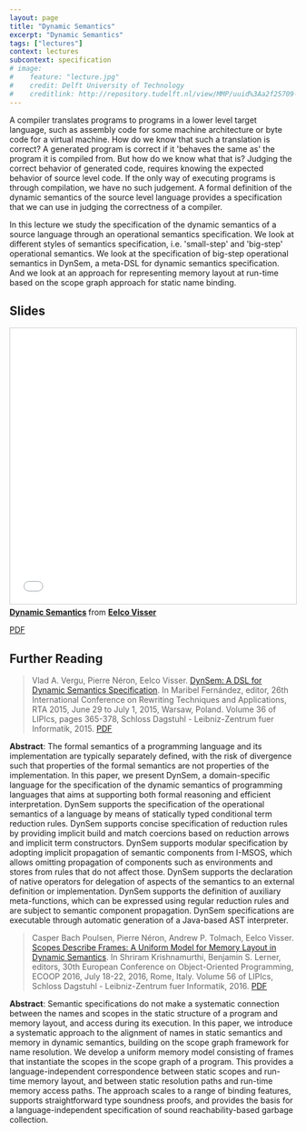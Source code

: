 ```yaml
---
layout: page
title: "Dynamic Semantics"
excerpt: "Dynamic Semantics"
tags: ["lectures"]
context: lectures
subcontext: specification
# image: 
#    feature: "lecture.jpg"
#    credit: Delft University of Technology
#    creditlink: http://repository.tudelft.nl/view/MMP/uuid%3Aa2f25709-c56e-453e-9394-4a05acf603a4/
---
```


A compiler translates programs to programs in a lower level target language, such as assembly code for some machine architecture or byte code for a virtual machine. How do we know that such a translation is correct? A generated program is correct if it 'behaves the same as' the program it is compiled from. But how do we know what that is? Judging the correct behavior of generated code, requires knowing the expected behavior of source level code. If the only way of executing programs is through compilation, we have no such judgement. A formal definition of the dynamic semantics of the source level language provides a specification that we can use in judging the correctness of a compiler.

In this lecture we study the specification of the dynamic semantics of a source language through an operational semantics specification. We look at different styles of semantics specification, i.e. 'small-step' and 'big-step' operational semantics. We look at the specification of big-step operational semantics in DynSem, a meta-DSL for dynamic semantics specification. And we look at an approach for representing memory layout at run-time based on the scope graph approach for static name binding.

## Slides

<iframe src="//www.slideshare.net/slideshow/embed_code/key/9fPJPWzMm3W0tl" width="595" height="485" frameborder="0" marginwidth="0" marginheight="0" scrolling="no" style="border:1px solid #CCC; border-width:1px; margin-bottom:5px; max-width: 100%;" allowfullscreen> </iframe> <div style="margin-bottom:5px"> <strong> <a href="//www.slideshare.net/eelcovisser/dynamic-semantics" title="Dynamic Semantics" target="_blank">Dynamic Semantics</a> </strong> from <strong><a target="_blank" href="//www.slideshare.net/eelcovisser">Eelco Visser</a></strong> </div>

[PDF](https://github.com/TUDelft-IN4303-2016/lectures/blob/master/09-dynamic-semantics/Dynamic%20Semantics.pdf)


## Further Reading

> Vlad A. Vergu, Pierre Néron, Eelco Visser. [DynSem: A DSL for Dynamic Semantics Specification](http://drops.dagstuhl.de/opus/volltexte/2015/5208/). In Maribel Fernández, editor, 26th International Conference on Rewriting Techniques and Applications, RTA 2015, June 29 to July 1, 2015, Warsaw, Poland. Volume 36 of LIPIcs, pages 365-378, Schloss Dagstuhl - Leibniz-Zentrum fuer Informatik, 2015. [PDF](http://drops.dagstuhl.de/opus/volltexte/2015/5208/pdf/28.pdf)

__Abstract__: The formal semantics of a programming language and its implementation are typically separately defined, with the risk of divergence such that properties of the formal semantics are not properties of the implementation. In this paper, we present DynSem, a domain-specific language for the specification of the dynamic semantics of programming languages that aims at supporting both formal reasoning and efficient interpretation. DynSem supports the specification of the operational semantics of a language by means of statically typed conditional term reduction rules. DynSem supports concise specification of reduction rules by providing implicit build and match coercions based on reduction arrows and implicit term constructors. DynSem supports modular specification by adopting implicit propagation of semantic components from I-MSOS, which allows omitting propagation of components such as environments and stores from rules that do not affect those. DynSem supports the declaration of native operators for delegation of aspects of the semantics to an external definition or implementation. DynSem supports the definition of auxiliary meta-functions, which can be expressed using regular reduction rules and are subject to semantic component propagation. DynSem specifications are executable through automatic generation of a Java-based AST interpreter. 

> Casper Bach Poulsen, Pierre Néron, Andrew P. Tolmach, Eelco Visser. [Scopes Describe Frames: A Uniform Model for Memory Layout in Dynamic Semantics](http://drops.dagstuhl.de/opus/volltexte/2016/6114/). In Shriram Krishnamurthi, Benjamin S. Lerner, editors, 30th European Conference on Object-Oriented Programming, ECOOP 2016, July 18-22, 2016, Rome, Italy. Volume 56 of LIPIcs, Schloss Dagstuhl - Leibniz-Zentrum fuer Informatik, 2016. [PDF](http://drops.dagstuhl.de/opus/volltexte/2016/6114/pdf/LIPIcs-ECOOP-2016-20.pdf)

__Abstract__: Semantic specifications do not make a systematic connection between the names and scopes in the static structure of a program and memory layout, and access during its execution. In this paper, we introduce a systematic approach to the alignment of names in static semantics and memory in dynamic semantics, building on the scope graph framework for name resolution. We develop a uniform memory model consisting of frames that instantiate the scopes in the scope graph of a program. This provides a language-independent correspondence between static scopes and run-time memory layout, and between static resolution paths and run-time memory access paths. The approach scales to a range of binding features, supports straightforward type soundness proofs, and provides the basis for a language-independent specification of sound reachability-based garbage collection. 




